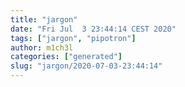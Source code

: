 ```yaml
---
title: "jargon"
date: "Fri Jul  3 23:44:14 CEST 2020"
tags: ["jargon", "pipotron"]
author: m1ch3l
categories: ["generated"]
slug: "jargon/2020-07-03-23:44:14"
---
```



